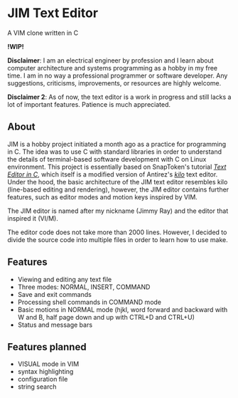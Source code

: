 # JIM Text Editor
A VIM clone written in C

**!WIP!**

**Disclaimer**: I am an electrical engineer by profession and I learn about computer architecture and systems programming as a hobby in my free time. I am in no way a professional programmer or software developer. Any suggestions, criticisms, improvements, or resources are highly welcome.

**Disclaimer 2**: As of now, the text editor is a work in progress and still lacks a lot of important features. Patience is much appreciated.

## About

JIM is a hobby project initiated a month ago as a practice for programming in C. The idea was to use C with standard libraries in order to understand the details of terminal-based software development with C on Linux environment. This project is essentially based on SnapToken's tutorial [*Text Editor in C*](https://viewsourcecode.org/snaptoken/kilo/), which itself is a modified version of Antirez's [*kilo*](https://github.com/antirez/kilo) text editor. Under the hood, the basic architecture of the JIM text editor resembles kilo (line-based editing and rendering), however, the JIM editor contains further features, such as editor modes and motion keys inspired by VIM.

The JIM editor is named after my nickname (Jimmy Ray) and the editor that inspired it (VI/M).

The editor code does not take more than 2000 lines. However, I decided to divide the source code into multiple files in order to learn how to use make. 

## Features

- Viewing and editing any text file
- Three modes: NORMAL, INSERT, COMMAND
- Save and exit commands
- Processing shell commands in COMMAND mode
- Basic motions in NORMAL mode (hjkl, word forward and backward with W and B, half page down and up with CTRL+D and CTRL+U)
- Status and message bars

## Features planned

- VISUAL mode in VIM
- syntax highlighting
- configuration file
- string search

